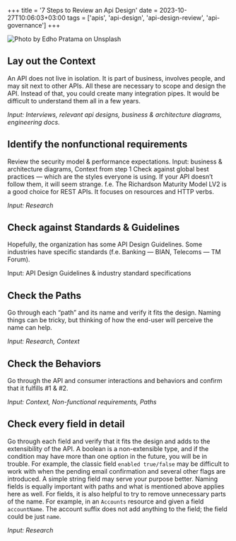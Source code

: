 +++
title = '7 Steps to Review an Api Design'
date = 2023-10-27T10:06:03+03:00
tags = ['apis', 'api-design', 'api-design-review', 'api-governance']
+++

![Photo by Edho Pratama on Unsplash](/posts/2023/10/27/7-steps-to-review-an-api-design.jpg "Photo by Edho Pratamaash on Unsplash")

## Lay out the Context

An API does not live in isolation. It is part of business, involves people, and may sit next to other APIs. All these are necessary to scope and design the API. Instead of that, you could create many integration pipes. It would be difficult to understand them all in a few years.

*Input: Interviews, relevant api designs, business & architecture diagrams, engineering docs.*

## Identify the nonfunctional requirements

Review the security model & performance expectations.
Input: business & architecture diagrams, Context from step 1
Check against global best practices — which are the styles everyone is using. If your API doesn’t follow them, it will seem strange. f.e. The Richardson Maturity Model LV2 is a good choice for REST APIs. It focuses on resources and HTTP verbs.

*Input: Research*

## Check against Standards & Guidelines

Hopefully, the organization has some API Design Guidelines. Some industries have specific standards (f.e. Banking — BIAN, Telecoms — TM Forum).

Input: API Design Guidelines & industry standard specifications

## Check the Paths

Go through each “path” and its name and verify it fits the design. Naming things can be tricky, but thinking of how the end-user will perceive the name can help.

*Input: Research, Context*

## Check the Behaviors

Go through the API and consumer interactions and behaviors and confirm that it fulfills #1 & #2.

*Input: Context, Non-functional requirements, Paths*

## Check every field in detail

 Go through each field and verify that it fits the design and adds to the extensibility of the API.
A boolean is a non-extensible type, and if the condition may have more than one option in the future, you will be in trouble. For example, the classic field `enabled true/false` may be difficult to work with when the pending email confirmation and several other flags are introduced. A simple string field may serve your purpose better.
Naming fields is equally important with paths and what is mentioned above applies here as well. For fields, it is also helpful to try to remove unnecessary parts of the name. For example, in an `Accounts` resource and given a field `accountName`. The account suffix does not add anything to the field; the field could be just `name`.

*Input: Research*
